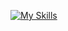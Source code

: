 [![My Skills](https://skillicons.dev/icons?i=js,html,css,react,java,py&perline=3)](https://skillicons.dev)
